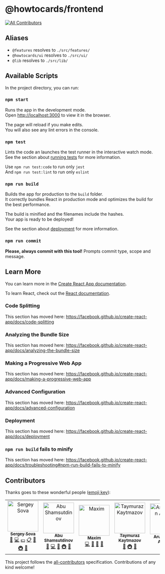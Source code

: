 # @howtocards/frontend

[![All Contributors](https://img.shields.io/badge/all_contributors-5-orange.svg?style=flat-square)](#contributors)

## Aliases

- `@features` resolves to `./src/features/`
- `@howtocards/ui` resolves to `./src/ui/`
- `@lib` resolves to `./src/lib/`

## Available Scripts

In the project directory, you can run:

### `npm start`

Runs the app in the development mode.<br>
Open [http://localhost:3000](http://localhost:3000) to view it in the browser.

The page will reload if you make edits.<br>
You will also see any lint errors in the console.

### `npm test`

Lints the code an launches the test runner in the interactive watch mode.<br>
See the section about [running tests](https://facebook.github.io/create-react-app/docs/running-tests) for more information.

Use `npm run test:code` to run only `jest`<br>
And `npm run test:lint` to run only `eslint`<br>

### `npm run build`

Builds the app for production to the `build` folder.<br>
It correctly bundles React in production mode and optimizes the build for the best performance.

The build is minified and the filenames include the hashes.<br>
Your app is ready to be deployed!

See the section about [deployment](https://facebook.github.io/create-react-app/docs/deployment) for more information.

### `npm run commit`

**Please, always commit with this tool!**
Prompts commit type, scope and message.<br>

## Learn More

You can learn more in the [Create React App documentation](https://facebook.github.io/create-react-app/docs/getting-started).

To learn React, check out the [React documentation](https://reactjs.org/).

### Code Splitting

This section has moved here: https://facebook.github.io/create-react-app/docs/code-splitting

### Analyzing the Bundle Size

This section has moved here: https://facebook.github.io/create-react-app/docs/analyzing-the-bundle-size

### Making a Progressive Web App

This section has moved here: https://facebook.github.io/create-react-app/docs/making-a-progressive-web-app

### Advanced Configuration

This section has moved here: https://facebook.github.io/create-react-app/docs/advanced-configuration

### Deployment

This section has moved here: https://facebook.github.io/create-react-app/docs/deployment

### `npm run build` fails to minify

This section has moved here: https://facebook.github.io/create-react-app/docs/troubleshooting#npm-run-build-fails-to-minify

## Contributors

Thanks goes to these wonderful people ([emoji key](https://github.com/kentcdodds/all-contributors#emoji-key)):

<!-- ALL-CONTRIBUTORS-LIST:START - Do not remove or modify this section -->
<!-- prettier-ignore -->
<table><tr><td align="center"><a href="https://sergeysova.com"><img src="https://avatars0.githubusercontent.com/u/5620073?v=4" width="100px;" alt="Sergey Sova"/><br /><sub><b>Sergey Sova</b></sub></a><br /><a href="https://github.com/howtocards/frontend/commits?author=sergeysova" title="Documentation">📖</a> <a href="https://github.com/howtocards/frontend/commits?author=sergeysova" title="Code">💻</a> <a href="#financial-sergeysova" title="Financial">💵</a> <a href="#eventOrganizing-sergeysova" title="Event Organizing">📋</a> <a href="#ideas-sergeysova" title="Ideas, Planning, & Feedback">🤔</a> <a href="#infra-sergeysova" title="Infrastructure (Hosting, Build-Tools, etc)">🚇</a> <a href="#review-sergeysova" title="Reviewed Pull Requests">👀</a></td><td align="center"><a href="https://github.com/yakotika"><img src="https://avatars0.githubusercontent.com/u/22033385?v=4" width="100px;" alt="Abu Shamsutdinov"/><br /><sub><b>Abu Shamsutdinov</b></sub></a><br /><a href="https://github.com/howtocards/frontend/commits?author=yakotika" title="Documentation">📖</a> <a href="https://github.com/howtocards/frontend/commits?author=yakotika" title="Code">💻</a> <a href="#ideas-yakotika" title="Ideas, Planning, & Feedback">🤔</a> <a href="#infra-yakotika" title="Infrastructure (Hosting, Build-Tools, etc)">🚇</a> <a href="#review-yakotika" title="Reviewed Pull Requests">👀</a></td><td align="center"><a href="https://github.com/mg901"><img src="https://avatars0.githubusercontent.com/u/7874664?v=4" width="100px;" alt="Maxim"/><br /><sub><b>Maxim</b></sub></a><br /><a href="https://github.com/howtocards/frontend/commits?author=mg901" title="Code">💻</a> <a href="#ideas-mg901" title="Ideas, Planning, & Feedback">🤔</a> <a href="#design-mg901" title="Design">🎨</a> <a href="#tool-mg901" title="Tools">🔧</a></td><td align="center"><a href="https://github.com/atassis"><img src="https://avatars2.githubusercontent.com/u/5769345?v=4" width="100px;" alt="Taymuraz Kaytmazov"/><br /><sub><b>Taymuraz Kaytmazov</b></sub></a><br /><a href="#ideas-atassis" title="Ideas, Planning, & Feedback">🤔</a> <a href="#infra-atassis" title="Infrastructure (Hosting, Build-Tools, etc)">🚇</a> <a href="#review-atassis" title="Reviewed Pull Requests">👀</a></td><td align="center"><a href="https://t.me/artalar"><img src="https://avatars0.githubusercontent.com/u/27290320?v=4" width="100px;" alt="Arutyunyan Artyom"/><br /><sub><b>Arutyunyan Artyom</b></sub></a><br /><a href="#review-artalar" title="Reviewed Pull Requests">👀</a></td></tr></table>

<!-- ALL-CONTRIBUTORS-LIST:END -->

This project follows the [all-contributors](https://github.com/kentcdodds/all-contributors) specification. Contributions of any kind welcome!
